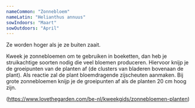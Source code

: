 ```yaml
---
nameCommon: "Zonnebloem"
nameLatin: "Helianthus annuus"
sowIndoors: "Maart"
sowOutdoors: "April"
---
```

<p class="plant-content">Ze worden hoger als je ze buiten zaait.</p>

<p class="plant-content">Kweek je zonnebloemen om te gebruiken in boeketten, dan heb je struikachtige soorten nodig die veel bloemen produceren. Hiervoor knijp je de groeipunten van de planten af (de clusters van bladeren bovenaan de plant). Als reactie zal de plant bloemdragende zijscheuten aanmaken. Bij grote zonnebloemen knijp je de groeipunten af als de planten 20 cm hoog zijn.</p>

(<a>https://www.lovethegarden.com/be-nl/kweekgids/zonnebloemen-planten</a>)